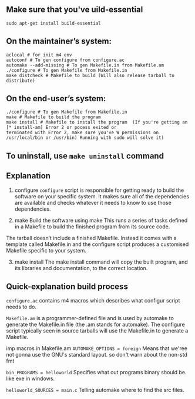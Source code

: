 ## Make sure that you've uild-essential

```sudo apt-get install build-essential```

## On the maintainer’s system:

```
aclocal # for init m4 env
autoconf # To gen configure from configure.ac
automake --add-missing # To gen Makefile.in from Makefile.am
./configure # To gen Makefile from Makefile.in
make distcheck # Makefile to build (Will also release tarball to distribute)
```

## On the end-user’s system:

```
./configure # To gen Makefile from Makefile.in
make # Makefile to build the program
make install # Makefile to install the program  (If you're getting an [* install-am] Error 2 or pocess exited or 
terminated with Error 2, make sure you've W permissions on /usr/local/bin or /usr/bin) Running with sudo will solve it)
```
## To uninstall, use ``` make uninstall ``` command

## Explanation 

1) configure
``` configure ```  script is responsible for getting ready to build the software on your specific system. It makes sure all of 
the dependencies are available and checks whatever it needs to know 
to use those dependencies.

2) make
Build the software using make
This runs a series of tasks defined in a Makefile to build the finished program from its source code.

The tarball doesn’t include a finished Makefile. Instead it comes with a template called Makefile.in
and the configure script produces a customised Makefile specific to your system.

3) make install
The make install command will copy the built program, and its libraries and documentation, to the correct location.


## Quick-explanation build process

```configure.ac``` contains m4 macros which describes what configur script needs to do.

```Makefile.am``` is a programmer-defined file and is used by automake to generate the Makefile.in file (the .am stands for 
automake). The configure script typically seen in source tarballs will use the Makefile.in to generate a Makefile.

imp macros in Makefile.am 
```AUTOMAKE_OPTIONS = foreign``` Means that we'ree not gonna use the GNU's standard layout. so don't warn about the non-std fmt

```bin_PROGRAMS = helloworld``` Specifies what out programs binary should be. like exe in windows.

```helloworld_SOURCES = main.c``` Telling automake where to find the src files.



